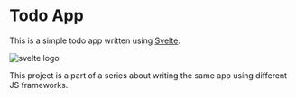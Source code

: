 # Todo App

This is a simple todo app written using [Svelte](https://svelte.dev/).

![svelte logo](https://svelte.dev/svelte-logo-horizontal.svg)


This project is a part of a series about writing the same app using different JS frameworks.